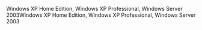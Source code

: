 <span data-ttu-id="f6c57-101">Windows XP Home Edition, Windows XP Professional, Windows Server 2003</span><span class="sxs-lookup"><span data-stu-id="f6c57-101">Windows XP Home Edition, Windows XP Professional, Windows Server 2003</span></span>